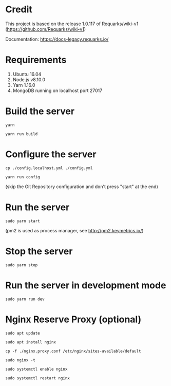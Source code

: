 # Credit
This project is based on the release 1.0.117 of Requarks/wiki-v1 (https://github.com/Requarks/wiki-v1)

Documentation: https://docs-legacy.requarks.io/

# Requirements
1. Ubuntu 16.04
2. Node.js v8.10.0
3. Yarn 1.16.0
4. MongoDB running on localhost port 27017

# Build the server

`yarn`

`yarn run build`

# Configure the server

`cp ./config.localhost.yml ./config.yml`

`yarn run config`

(skip the Git Repository configuration and don't press "start" at the end)

# Run the server

`sudo yarn start`

(pm2 is used as process manager, see http://pm2.keymetrics.io/)

# Stop the server

`sudo yarn stop`

# Run the server in development mode

`sudo yarn run dev`

# Nginx Reserve Proxy (optional)

`sudo apt update`

`sudo apt install nginx`

`cp -f ./nginx.proxy.conf /etc/nginx/sites-available/default`

`sudo nginx -t`

`sudo systemctl enable nginx`

`sudo systemctl restart nginx`
